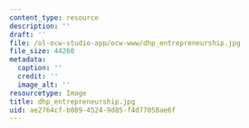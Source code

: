 ```yaml
---
content_type: resource
description: ''
draft: ''
file: /ol-ocw-studio-app/ocw-www/dhp_entrepreneurship.jpg
file_size: 44260
metadata:
  caption: ''
  credit: ''
  image_alt: ''
resourcetype: Image
title: dhp_entrepreneurship.jpg
uid: ae2764cf-b089-4524-9d85-f4d77058ae6f
---
```

